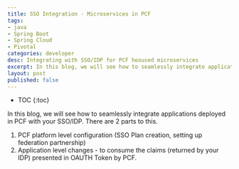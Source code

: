 ```yaml
---
title: SSO Integration - Microservices in PCF
tags: 
- java
- Spring Boot
- Spring Cloud
- Pivotal
categories: developer
desc: Integrating with SSO/IDP for PCF hooused microservices
excerpt: In this blog, we will see how to seamlessly integrate applications deployed in PCF with your SSO/IDP. There are 2 parts to this.We will in this article cover both a) Platform level configuration changes b) Application level changes
layout: post
published: false
---
```


* TOC
{:toc}

In this blog, we will see how to seamlessly integrate applications deployed in PCF with your SSO/IDP. There are 2 parts to this.
1. PCF platform level configuration (SSO Plan creation, setting up federation partnership)
2. Application level changes - to consume the claims (returned by your IDP) presented in OAUTH Token by PCF. 


